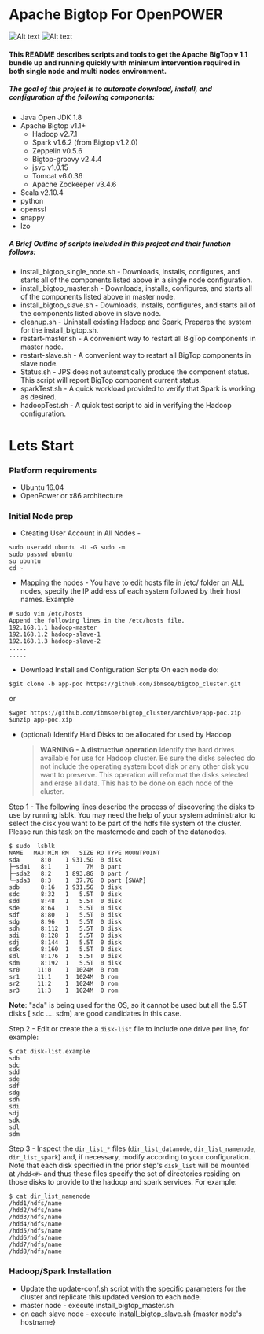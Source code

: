 # Apache Bigtop For OpenPOWER

![Alt text](http://www.scientificcomputing.com/sites/scientificcomputing.com/files/openpower_foundation_ml.jpg)
![Alt text](https://cwiki.apache.org/confluence/download/thumbnails/27850921/pb-bigtop.png?version=1&modificationDate=1413827725000&api=v2)
#### This README describes scripts and tools to get the Apache BigTop v 1.1 bundle up and running quickly with minimum intervention required in both single node and multi nodes environment.
##### The goal of this project is to automate download, install, and configuration of the following components:
- Java Open JDK 1.8 
- Apache Bigtop  v1.1+ 
  * Hadoop  v2.7.1
  * Spark  v1.6.2 (from Bigtop v1.2.0)
  * Zeppelin  v0.5.6
  * Bigtop-groovy  v2.4.4
  * jsvc  v1.0.15
  * Tomcat  v6.0.36
  * Apache Zookeeper  v3.4.6
- Scala  v2.10.4
- python
- openssl
- snappy
- lzo

##### A Brief Outline of scripts included in this project and their function follows:
-	install_bigtop_single_node.sh - Downloads, installs, configures, and starts all of the components listed above in a single node configuration.
-	install_bigtop_master.sh - Downloads, installs, configures, and starts all of the components listed above in master node.
-	install_bigtop_slave.sh - Downloads, installs, configures, and starts all of the components listed above in slave node.
-   cleanup.sh - Uninstall existing Hadoop and Spark, Prepares the system for the install_bigtop.sh.
-	restart-master.sh - A convenient way to restart all BigTop components in master node.
-	restart-slave.sh - A convenient way to restart all BigTop components in slave node.
-	Status.sh - JPS does not automatically produce the component status. This script will report BigTop component current status.
-	sparkTest.sh - A quick workload provided to verify that Spark is working as desired.
-	hadoopTest.sh - A quick test script to aid in verifying the Hadoop configuration.

# Lets Start 
### Platform requirements 
- Ubuntu 16.04
- OpenPower or x86 architecture 

### Initial Node prep
- Creating User Account in All Nodes - 
```
sudo useradd ubuntu -U -G sudo -m
sudo passwd ubuntu
su ubuntu
cd ~
```
- Mapping the nodes - You have to edit hosts file in /etc/ folder on ALL nodes, specify the IP address of each system followed by their host names. Example
```
# sudo vim /etc/hosts
Append the following lines in the /etc/hosts file.
192.168.1.1 hadoop-master 
192.168.1.2 hadoop-slave-1 
192.168.1.3 hadoop-slave-2
.....
.....
```
- Download Install and Configuration Scripts
On each node do:
```
$git clone -b app-poc https://github.com/ibmsoe/bigtop_cluster.git
```
or
``` 
$wget https://github.com/ibmsoe/bigtop_cluster/archive/app-poc.zip
$unzip app-poc.xip
```
- (optional) Identify Hard Disks to be allocated for used by Hadoop

    >**WARNING - A distructive operation** 
    >Identify the hard drives available for use for Hadoop cluster. Be sure the disks selected 
    >do not include the operating system boot disk or any other disk you want to preserve.
    >This operation will reformat the disks selected and erase all data. 
    >This has to be done on each node of the cluster.

Step 1 - The following lines describe the process of discovering the disks to use by running lsblk.
You may need the help of your system administrator to select the disk you want to be part of the hdfs file system of the cluster. 
Please run this task on the masternode and each of the datanodes.
```
$ sudo  lsblk
NAME   MAJ:MIN RM   SIZE RO TYPE MOUNTPOINT
sda      8:0    1 931.5G  0 disk 
├─sda1   8:1    1     7M  0 part 
├─sda2   8:2    1 893.8G  0 part /
└─sda3   8:3    1  37.7G  0 part [SWAP]
sdb      8:16   1 931.5G  0 disk 
sdc      8:32   1   5.5T  0 disk 
sdd      8:48   1   5.5T  0 disk 
sde      8:64   1   5.5T  0 disk 
sdf      8:80   1   5.5T  0 disk 
sdg      8:96   1   5.5T  0 disk 
sdh      8:112  1   5.5T  0 disk 
sdi      8:128  1   5.5T  0 disk 
sdj      8:144  1   5.5T  0 disk 
sdk      8:160  1   5.5T  0 disk 
sdl      8:176  1   5.5T  0 disk 
sdm      8:192  1   5.5T  0 disk 
sr0     11:0    1  1024M  0 rom  
sr1     11:1    1  1024M  0 rom  
sr2     11:2    1  1024M  0 rom  
sr3     11:3    1  1024M  0 rom  
```
**Note**: "sda" is being used for the OS, so it cannot be used but all the 5.5T disks [ sdc .... sdm] are good candidates in this case. 

Step 2 - Edit or create the a `disk-list` file to include one drive per line, for example:
```
$ cat disk-list.example
sdb
sdc
sdd
sde
sdf
sdg
sdh
sdi
sdj
sdk
sdl
sdm
```

Step 3 - Inspect the `dir_list_*` files (`dir_list_datanode`, `dir_list_namenode`, `dir_list_spark`) and, if necessary, modify according to your configuration.  Note that each disk specified in the prior step's `disk_list` will be mounted at `/hdd<#>` and thus these files specify the set of directories residing on those disks to provide to the hadoop and spark services.  For example:

```
$ cat dir_list_namenode
/hdd1/hdfs/name
/hdd2/hdfs/name
/hdd3/hdfs/name
/hdd4/hdfs/name
/hdd5/hdfs/name
/hdd6/hdfs/name
/hdd7/hdfs/name
/hdd8/hdfs/name
```
  
### Hadoop/Spark Installation

- Update the update-conf.sh script with the specific parameters for the cluster and replicate this updated version to each node.
- master node - execute install_bigtop_master.sh
- on each slave node - execute install_bigtop_slave.sh {master node's hostname}

